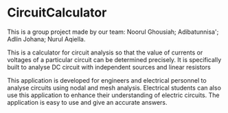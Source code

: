 # CircuitCalculator
This is a group project made by our team:
Noorul Ghousiah;
Adibatunnisa';
Adlin Johana;
Nurul Aqiella.

This is a calculator for circuit analysis so that the value of currents or voltages of a particular  circuit can be determined precisely.
It is specifically built to analyse DC circuit with independent sources and linear resistors

This application is developed for engineers and electrical personnel to analyse circuits using nodal 
and mesh analysis. Electrical students can also use this application to enhance their understanding 
of electric circuits. The application is easy to use and give an accurate answers.
